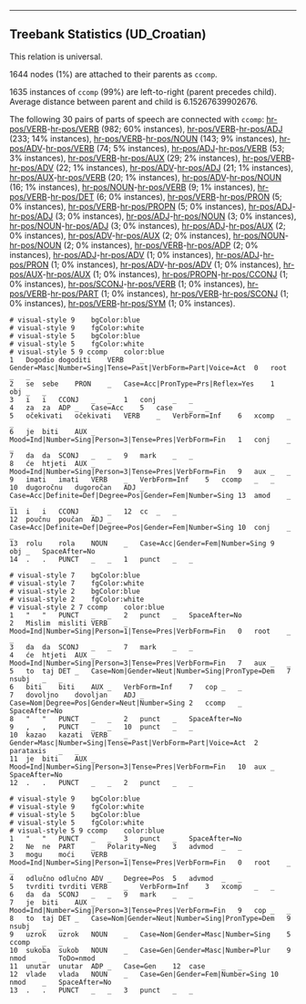 

--------------------------------------------------------------------------------

## Treebank Statistics (UD_Croatian)

This relation is universal.

1644 nodes (1%) are attached to their parents as `ccomp`.

1635 instances of `ccomp` (99%) are left-to-right (parent precedes child).
Average distance between parent and child is 6.15267639902676.

The following 30 pairs of parts of speech are connected with `ccomp`: [hr-pos/VERB]()-[hr-pos/VERB]() (982; 60% instances), [hr-pos/VERB]()-[hr-pos/ADJ]() (233; 14% instances), [hr-pos/VERB]()-[hr-pos/NOUN]() (143; 9% instances), [hr-pos/ADV]()-[hr-pos/VERB]() (74; 5% instances), [hr-pos/ADJ]()-[hr-pos/VERB]() (53; 3% instances), [hr-pos/VERB]()-[hr-pos/AUX]() (29; 2% instances), [hr-pos/VERB]()-[hr-pos/ADV]() (22; 1% instances), [hr-pos/ADV]()-[hr-pos/ADJ]() (21; 1% instances), [hr-pos/AUX]()-[hr-pos/VERB]() (20; 1% instances), [hr-pos/ADV]()-[hr-pos/NOUN]() (16; 1% instances), [hr-pos/NOUN]()-[hr-pos/VERB]() (9; 1% instances), [hr-pos/VERB]()-[hr-pos/DET]() (6; 0% instances), [hr-pos/VERB]()-[hr-pos/PRON]() (5; 0% instances), [hr-pos/VERB]()-[hr-pos/PROPN]() (5; 0% instances), [hr-pos/ADJ]()-[hr-pos/ADJ]() (3; 0% instances), [hr-pos/ADJ]()-[hr-pos/NOUN]() (3; 0% instances), [hr-pos/NOUN]()-[hr-pos/ADJ]() (3; 0% instances), [hr-pos/ADJ]()-[hr-pos/AUX]() (2; 0% instances), [hr-pos/ADV]()-[hr-pos/AUX]() (2; 0% instances), [hr-pos/NOUN]()-[hr-pos/NOUN]() (2; 0% instances), [hr-pos/VERB]()-[hr-pos/ADP]() (2; 0% instances), [hr-pos/ADJ]()-[hr-pos/ADV]() (1; 0% instances), [hr-pos/ADJ]()-[hr-pos/PRON]() (1; 0% instances), [hr-pos/ADV]()-[hr-pos/ADV]() (1; 0% instances), [hr-pos/AUX]()-[hr-pos/AUX]() (1; 0% instances), [hr-pos/PROPN]()-[hr-pos/CCONJ]() (1; 0% instances), [hr-pos/SCONJ]()-[hr-pos/VERB]() (1; 0% instances), [hr-pos/VERB]()-[hr-pos/PART]() (1; 0% instances), [hr-pos/VERB]()-[hr-pos/SCONJ]() (1; 0% instances), [hr-pos/VERB]()-[hr-pos/SYM]() (1; 0% instances).


~~~ conllu
# visual-style 9	bgColor:blue
# visual-style 9	fgColor:white
# visual-style 5	bgColor:blue
# visual-style 5	fgColor:white
# visual-style 5 9 ccomp	color:blue
1	Dogodio	dogoditi	VERB	_	Gender=Masc|Number=Sing|Tense=Past|VerbForm=Part|Voice=Act	0	root	_	_
2	se	sebe	PRON	_	Case=Acc|PronType=Prs|Reflex=Yes	1	obj	_	_
3	i	i	CCONJ	_	_	1	conj	_	_
4	za	za	ADP	_	Case=Acc	5	case	_	_
5	očekivati	očekivati	VERB	_	VerbForm=Inf	6	xcomp	_	_
6	je	biti	AUX	_	Mood=Ind|Number=Sing|Person=3|Tense=Pres|VerbForm=Fin	1	conj	_	_
7	da	da	SCONJ	_	_	9	mark	_	_
8	će	htjeti	AUX	_	Mood=Ind|Number=Sing|Person=3|Tense=Pres|VerbForm=Fin	9	aux	_	_
9	imati	imati	VERB	_	VerbForm=Inf	5	ccomp	_	_
10	dugoročnu	dugoročan	ADJ	_	Case=Acc|Definite=Def|Degree=Pos|Gender=Fem|Number=Sing	13	amod	_	_
11	i	i	CCONJ	_	_	12	cc	_	_
12	poučnu	poučan	ADJ	_	Case=Acc|Definite=Def|Degree=Pos|Gender=Fem|Number=Sing	10	conj	_	_
13	rolu	rola	NOUN	_	Case=Acc|Gender=Fem|Number=Sing	9	obj	_	SpaceAfter=No
14	.	.	PUNCT	_	_	1	punct	_	_

~~~


~~~ conllu
# visual-style 7	bgColor:blue
# visual-style 7	fgColor:white
# visual-style 2	bgColor:blue
# visual-style 2	fgColor:white
# visual-style 2 7 ccomp	color:blue
1	"	"	PUNCT	_	_	2	punct	_	SpaceAfter=No
2	Mislim	misliti	VERB	_	Mood=Ind|Number=Sing|Person=1|Tense=Pres|VerbForm=Fin	0	root	_	_
3	da	da	SCONJ	_	_	7	mark	_	_
4	će	htjeti	AUX	_	Mood=Ind|Number=Sing|Person=3|Tense=Pres|VerbForm=Fin	7	aux	_	_
5	to	taj	DET	_	Case=Nom|Gender=Neut|Number=Sing|PronType=Dem	7	nsubj	_	_
6	biti	biti	AUX	_	VerbForm=Inf	7	cop	_	_
7	dovoljno	dovoljan	ADJ	_	Case=Nom|Degree=Pos|Gender=Neut|Number=Sing	2	ccomp	_	SpaceAfter=No
8	"	"	PUNCT	_	_	2	punct	_	SpaceAfter=No
9	,	,	PUNCT	_	_	10	punct	_	_
10	kazao	kazati	VERB	_	Gender=Masc|Number=Sing|Tense=Past|VerbForm=Part|Voice=Act	2	parataxis	_	_
11	je	biti	AUX	_	Mood=Ind|Number=Sing|Person=3|Tense=Pres|VerbForm=Fin	10	aux	_	SpaceAfter=No
12	.	.	PUNCT	_	_	2	punct	_	_

~~~


~~~ conllu
# visual-style 9	bgColor:blue
# visual-style 9	fgColor:white
# visual-style 5	bgColor:blue
# visual-style 5	fgColor:white
# visual-style 5 9 ccomp	color:blue
1	"	"	PUNCT	_	_	3	punct	_	SpaceAfter=No
2	Ne	ne	PART	_	Polarity=Neg	3	advmod	_	_
3	mogu	moći	VERB	_	Mood=Ind|Number=Sing|Person=1|Tense=Pres|VerbForm=Fin	0	root	_	_
4	odlučno	odlučno	ADV	_	Degree=Pos	5	advmod	_	_
5	tvrditi	tvrditi	VERB	_	VerbForm=Inf	3	xcomp	_	_
6	da	da	SCONJ	_	_	9	mark	_	_
7	je	biti	AUX	_	Mood=Ind|Number=Sing|Person=3|Tense=Pres|VerbForm=Fin	9	cop	_	_
8	to	taj	DET	_	Case=Nom|Gender=Neut|Number=Sing|PronType=Dem	9	nsubj	_	_
9	uzrok	uzrok	NOUN	_	Case=Nom|Gender=Masc|Number=Sing	5	ccomp	_	_
10	sukoba	sukob	NOUN	_	Case=Gen|Gender=Masc|Number=Plur	9	nmod	_	ToDo=nmod
11	unutar	unutar	ADP	_	Case=Gen	12	case	_	_
12	vlade	vlada	NOUN	_	Case=Gen|Gender=Fem|Number=Sing	10	nmod	_	SpaceAfter=No
13	.	.	PUNCT	_	_	3	punct	_	_

~~~


